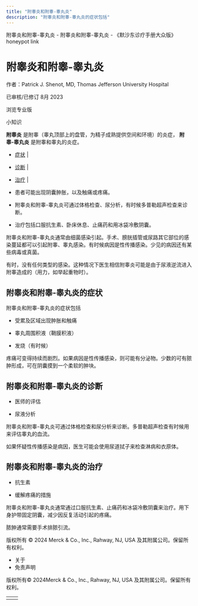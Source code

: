 ```yaml
---
title: "附睾炎和附睾-睾丸炎"
description: "附睾炎和附睾-睾丸炎的症状包括"
---
```


﻿附睾炎和附睾\-睾丸炎 \- 附睾炎和附睾\-睾丸炎 \- 《默沙东诊疗手册大众版》 honeypot link

# 附睾炎和附睾-睾丸炎

作者：Patrick J. Shenot, MD, Thomas Jefferson University Hospital

已审核/已修订 8月 2023

浏览专业版

小知识

**附睾炎** 是附睾（睾丸顶部上的盘管，为精子成熟提供空间和环境）的炎症， **附睾-睾丸炎** 是附睾和睾丸的炎症。

- [症状](#症状_v28499147_zh) \|
- [诊断](#诊断_v28499158_zh) \|
- [治疗](#治疗_v28499167_zh) \|

- 患者可能出现阴囊肿胀，以及触痛或疼痛。

- 附睾炎和附睾-睾丸炎可通过体格检查、尿分析，有时候多普勒超声检查来诊断。

- 治疗包括口服抗生素、卧床休息、止痛药和用冰袋冷敷阴囊。


附睾炎和附睾-睾丸炎通常由细菌感染引起。手术、膀胱插管或尿路其它部位的感染蔓延都可以引起附睾、睾丸感染。有时候病因是性传播感染。少见的病因还有某些病毒或真菌。

有时，没有任何类型的感染。这种情况下医生相信附睾炎可能是由于尿液逆流进入附睾造成的（用力，如举起重物时）。

## 附睾炎和附睾-睾丸炎的症状

附睾炎和附睾-睾丸炎的症状包括

- 受累及区域出现肿胀和触痛

- 睾丸周围积液（鞘膜积液）

- 发烧（有时候）


疼痛可变得持续而剧烈。如果病因是性传播感染，则可能有分泌物。少数的可有脓肿形成，可在阴囊摸到一个柔软的肿块。

## 附睾炎和附睾-睾丸炎的诊断

- 医师的评估

- 尿液分析


附睾炎和附睾-睾丸炎可通过体格检查和尿分析来诊断。多普勒超声检查有时候用来评估睾丸的血流。

如果怀疑性传播感染是病因，医生可能会使用尿道拭子来检查淋病和衣原体。

## 附睾炎和附睾-睾丸炎的治疗

- 抗生素

- 缓解疼痛的措施


附睾炎和附睾-睾丸炎通常通过口服抗生素、止痛药和冰袋冷敷阴囊来治疗。用下身护带固定阴囊，减少因反复活动引起的疼痛。

脓肿通常需要手术排脓引流。



版权所有 © 2024
Merck & Co., Inc., Rahway, NJ, USA 及其附属公司。保留所有权利。

- 关于
- 免责声明

版权所有© 2024Merck & Co., Inc., Rahway, NJ, USA 及其附属公司。保留所有权利。

|     |     |
| --- | --- |
|  |  |
